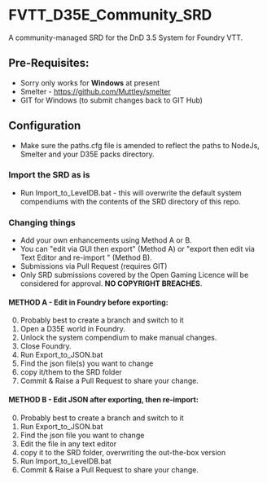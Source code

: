 # FVTT_D35E_Community_SRD
A community-managed SRD for the DnD 3.5 System for Foundry VTT.

## Pre-Requisites:

- Sorry only works for **Windows** at present
- Smelter - https://github.com/Muttley/smelter
- GIT for Windows (to submit changes back to GIT Hub)

## Configuration

- Make sure the paths.cfg file is amended to reflect the paths to NodeJs, Smelter and your D35E packs directory.

### Import the SRD as is

- Run Import_to_LevelDB.bat - this will overwrite the default system compendiums with the contents of the SRD directory of this repo.

### Changing things

- Add your own enhancements using Method A or B.
- You can "edit via GUI then export" (Method A) or "export then edit via Text Editor and re-import " (Method B).
- Submissions via Pull Request (requires GIT)
- Only SRD submissions covered by the Open Gaming Licence will be considered for approval. **NO COPYRIGHT BREACHES**.

#### METHOD A - Edit in Foundry before exporting:

0. Probably best to create a branch and switch to it
1. Open a D35E world in Foundry.
2. Unlock the system compendium to make manual changes.
3. Close Foundry.
4. Run Export_to_JSON.bat
5. Find the json file(s) you want to change
6. copy it/them to the SRD folder
7. Commit & Raise a Pull Request to share your change.

#### METHOD B - Edit JSON after exporting, then re-import:

0. Probably best to create a branch and switch to it
1. Run Export_to_JSON.bat
2. Find the json file you want to change
3. Edit the file in any text editor
4. copy it to the SRD folder, overwriting the out-the-box version
5. Run Import_to_LevelDB.bat
6. Commit & Raise a Pull Request to share your change.

